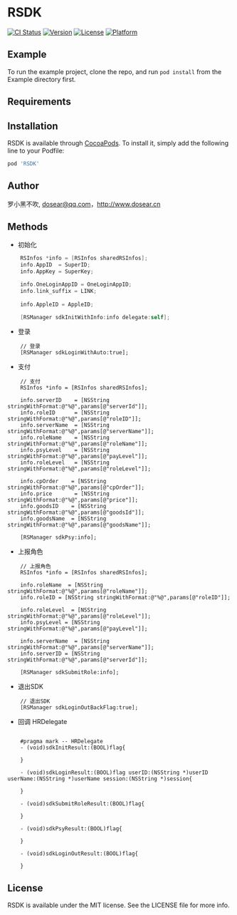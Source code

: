 # RSDK

[![CI Status](https://img.shields.io/travis/564057354@qq.com/RSDK.svg?style=flat)](https://travis-ci.org/564057354@qq.com/RSDK)
[![Version](https://img.shields.io/cocoapods/v/RSDK.svg?style=flat)](https://cocoapods.org/pods/RSDK)
[![License](https://img.shields.io/cocoapods/l/RSDK.svg?style=flat)](https://cocoapods.org/pods/RSDK)
[![Platform](https://img.shields.io/cocoapods/p/RSDK.svg?style=flat)](https://cocoapods.org/pods/RSDK)

## Example

To run the example project, clone the repo, and run `pod install` from the Example directory first.

## Requirements

## Installation

RSDK is available through [CocoaPods](https://cocoapods.org). To install
it, simply add the following line to your Podfile:

```ruby
pod 'RSDK'
```

## Author

 罗小黑不吹, dosear@qq.com，http://www.dosear.cn
 
## Methods

* 初始化
```swift
    RSInfos *info = [RSInfos sharedRSInfos];
    info.AppID  = SuperID;
    info.AppKey = SuperKey;

    info.OneLoginAppID = OneLoginAppID;
    info.link_suffix = LINK;
    
    info.AppleID = AppleID;

    [RSManager sdkInitWithInfo:info delegate:self];
```

* 登录
```objc
    // 登录
    [RSManager sdkLoginWithAuto:true];
```

* 支付
```objc
    // 支付
    RSInfos *info = [RSInfos sharedRSInfos];

    info.serverID    = [NSString stringWithFormat:@"%@",params[@"serverId"]];
    info.roleID      = [NSString stringWithFormat:@"%@",params[@"roleID"]];
    info.serverName  = [NSString stringWithFormat:@"%@",params[@"serverName"]];
    info.roleName    = [NSString stringWithFormat:@"%@",params[@"roleName"]];
    info.psyLevel    = [NSString stringWithFormat:@"%@",params[@"payLevel"]];
    info.roleLevel   = [NSString stringWithFormat:@"%@",params[@"roleLevel"]];

    info.cpOrder    = [NSString stringWithFormat:@"%@",params[@"cpOrder"]];
    info.price       = [NSString stringWithFormat:@"%@",params[@"price"]];
    info.goodsID    = [NSString stringWithFormat:@"%@",params[@"goodsId"]];
    info.goodsName  = [NSString stringWithFormat:@"%@",params[@"goodsName"]];

    [RSManager sdkPsy:info];
```

* 上报角色
```objc
    // 上报角色
    RSInfos *info = [RSInfos sharedRSInfos];

    info.roleName  = [NSString stringWithFormat:@"%@",params[@"roleName"]];
    info.roleID = [NSString stringWithFormat:@"%@",params[@"roleID"]];

    info.roleLevel  = [NSString stringWithFormat:@"%@",params[@"roleLevel"]];
    info.psyLevel = [NSString stringWithFormat:@"%@",params[@"payLevel"]];

    info.serverName  = [NSString stringWithFormat:@"%@",params[@"serverName"]];
    info.serverID = [NSString stringWithFormat:@"%@",params[@"serverId"]];

    [RSManager sdkSubmitRole:info];
```

* 退出SDK
```objc
    // 退出SDK
    [RSManager sdkLoginOutBackFlag:true];
```

* 回调 HRDelegate
```objc

    #pragma mark -- HRDelegate
    - (void)sdkInitResult:(BOOL)flag{
    
    }

    - (void)sdkLoginResult:(BOOL)flag userID:(NSString *)userID userName:(NSString *)userName session:(NSString *)session{
    
    }

    - (void)sdkSubmitRoleResult:(BOOL)flag{

    }

    - (void)sdkPsyResult:(BOOL)flag{

    }

    - (void)sdkLoginOutResult:(BOOL)flag{
    
    }
```

## License

RSDK is available under the MIT license. See the LICENSE file for more info.
